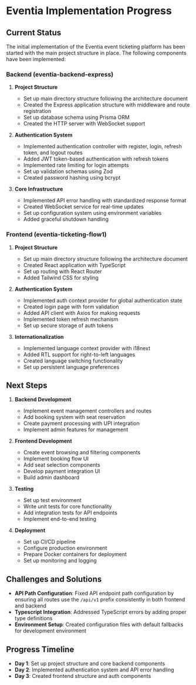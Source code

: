 # Eventia Implementation Progress

## Current Status
The initial implementation of the Eventia event ticketing platform has been started with the main project structure in place. The following components have been implemented:

### Backend (eventia-backend-express)
1. **Project Structure** 
   - Set up main directory structure following the architecture document
   - Created the Express application structure with middleware and route registration
   - Set up database schema using Prisma ORM
   - Created the HTTP server with WebSocket support

2. **Authentication System**
   - Implemented authentication controller with register, login, refresh token, and logout routes
   - Added JWT token-based authentication with refresh tokens
   - Implemented rate limiting for login attempts
   - Set up validation schemas using Zod
   - Created password hashing using bcrypt

3. **Core Infrastructure**
   - Implemented API error handling with standardized response format
   - Created WebSocket service for real-time updates
   - Set up configuration system using environment variables
   - Added graceful shutdown handling

### Frontend (eventia-ticketing-flow1)
1. **Project Structure**
   - Set up main directory structure following the architecture document
   - Created React application with TypeScript
   - Set up routing with React Router
   - Added Tailwind CSS for styling

2. **Authentication System**
   - Implemented auth context provider for global authentication state
   - Created login page with form validation
   - Added API client with Axios for making requests
   - Implemented token refresh mechanism
   - Set up secure storage of auth tokens

3. **Internationalization**
   - Implemented language context provider with i18next
   - Added RTL support for right-to-left languages
   - Created language switching functionality
   - Set up persistent language preferences

## Next Steps
1. **Backend Development**
   - Implement event management controllers and routes
   - Add booking system with seat reservation
   - Create payment processing with UPI integration
   - Implement admin features for management

2. **Frontend Development**
   - Create event browsing and filtering components
   - Implement booking flow UI
   - Add seat selection components
   - Develop payment integration UI
   - Build admin dashboard

3. **Testing**
   - Set up test environment
   - Write unit tests for core functionality
   - Add integration tests for API endpoints
   - Implement end-to-end testing

4. **Deployment**
   - Set up CI/CD pipeline
   - Configure production environment
   - Prepare Docker containers for deployment
   - Set up monitoring and logging

## Challenges and Solutions
- **API Path Configuration**: Fixed API endpoint path configuration by ensuring all routes use the `/api/v1` prefix consistently in both frontend and backend
- **Typescript Integration**: Addressed TypeScript errors by adding proper type definitions
- **Environment Setup**: Created configuration files with default fallbacks for development environment

## Progress Timeline
- **Day 1**: Set up project structure and core backend components
- **Day 2**: Implemented authentication system and API error handling
- **Day 3**: Created frontend structure and auth components 